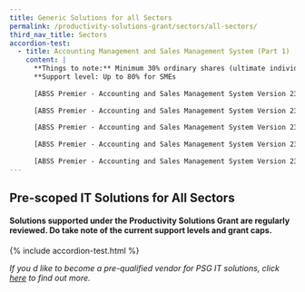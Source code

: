 ```yaml
---
title: Generic Solutions for all Sectors
permalink: /productivity-solutions-grant/sectors/all-sectors/
third_nav_title: Sectors
accordion-test:
  - title: Accounting Management and Sales Management System (Part 1)
    content: |
      **Things to note:** Minimum 30% ordinary shares (ultimate individual ownership) held directly/indirectly by Singaporean/PR
      **Support level: Up to 80% for SMEs
      
      [ABSS Premier - Accounting and Sales Management System Version 23 - Package A with onsite training (1 user)](/productivity-solutions-grant/solutionrepo/solution1){:target="_blank"}
      
      [ABSS Premier - Accounting and Sales Management System Version 23 - Package B with onsite training (3 users)](/productivity-solutions-grant/solutionrepo/solution1){:target="_blank"}
      
      [ABSS Premier - Accounting and Sales Management System Version 23 - Package C (1 user)](/productivity-solutions-grant/solutionrepo/solution1){:target="_blank"}
      
      [ABSS Premier - Accounting and Sales Management System Version 23 - Package D (3 users)](/productivity-solutions-grant/solutionrepo/solution1){:target="_blank"}
      
      [ABSS Premier - Accounting and Sales Management System Version 23 - Package E with onsite training and remote access (1 user)](/productivity-solutions-grant/solutionrepo/solution1){:target="_blank"}
---
```


## Pre-scoped IT Solutions for All Sectors

#### Solutions supported under the Productivity Solutions Grant are regularly reviewed. Do take note of the current support levels and grant caps.

{% include accordion-test.html %}

*If you d like to become a pre-qualified vendor for PSG IT solutions, click <a target='_blank' href='https://www.imda.gov.sg/icmvendors' >here</a> to find out more.*

